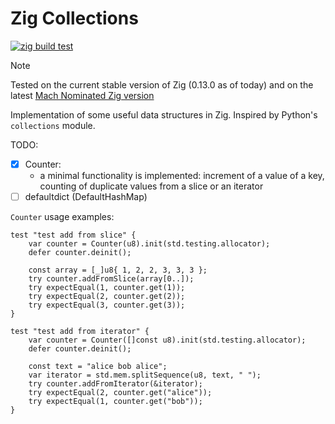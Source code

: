 # Zig Collections

[![zig build test](https://github.com/insolor/zig-collections/actions/workflows/zig-build-test.yml/badge.svg)](https://github.com/insolor/zig-collections/actions/workflows/zig-build-test.yml)

> [!NOTE] 
> Tested on the current stable version of Zig (0.13.0 as of today) and on the latest [Mach Nominated Zig version](https://machengine.org/docs/nominated-zig/)

Implementation of some useful data structures in Zig. Inspired by Python's `collections` module.

TODO:

- [x] Counter:
  - a minimal functionality is implemented: increment of a value of a key, counting of duplicate values from a slice or an iterator
- [ ] defaultdict (DefaultHashMap)

`Counter` usage examples:

```zig
test "test add from slice" {
    var counter = Counter(u8).init(std.testing.allocator);
    defer counter.deinit();

    const array = [_]u8{ 1, 2, 2, 3, 3, 3 };
    try counter.addFromSlice(array[0..]);
    try expectEqual(1, counter.get(1));
    try expectEqual(2, counter.get(2));
    try expectEqual(3, counter.get(3));
}

test "test add from iterator" {
    var counter = Counter([]const u8).init(std.testing.allocator);
    defer counter.deinit();

    const text = "alice bob alice";
    var iterator = std.mem.splitSequence(u8, text, " ");
    try counter.addFromIterator(&iterator);
    try expectEqual(2, counter.get("alice"));
    try expectEqual(1, counter.get("bob"));
}
```
